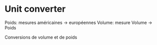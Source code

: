 # Unit converter

Poids: mesures américaines → européennes
Volume: mesure Volume -> Poids

Conversions de volume et de poids
